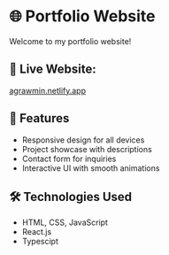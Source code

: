 # 🌐 Portfolio Website

Welcome to my portfolio website!  

## 🚀 Live Website:  
[agrawmin.netlify.app](https://agrawmin.netlify.app)  

## 📌 Features  
- Responsive design for all devices  
- Project showcase with descriptions  
- Contact form for inquiries  
- Interactive UI with smooth animations  

## 🛠️ Technologies Used  
- HTML, CSS, JavaScript  
- React.js
- Typescipt 

